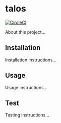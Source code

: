# talos

[![CircleCI](https://circleci.com/gh/Yoctol/talos/tree/master.svg?style=svg&circle-token=20e0cbfda638b10e16b0f911708886e8112f4783)](https://circleci.com/gh/Yoctol/talos/tree/master)

About this project...

## Installation

Installation instructions...

## Usage

Usage instructions...

## Test

Testing instructions...
